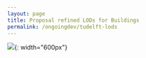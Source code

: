 ```yaml
---
layout: page
title: Proposal refined LODs for Buildings
permalink: /ongoingdev/tudelft-lods
---
```




![](https://camo.githubusercontent.com/8af377060c48862f4af469a91bdcd172f2fc300c/68747470733a2f2f33642e626b2e747564656c66742e6e6c2f62696c6a65636b692f636f64652f696d672f52332d726566696e65644c4f44732e706e67){: width="600px"}